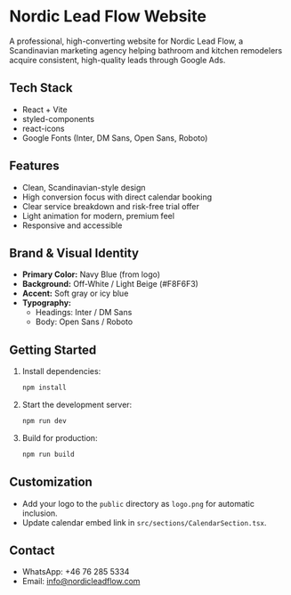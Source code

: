# Nordic Lead Flow Website

A professional, high-converting website for Nordic Lead Flow, a Scandinavian marketing agency helping bathroom and kitchen remodelers acquire consistent, high-quality leads through Google Ads.

## Tech Stack
- React + Vite
- styled-components
- react-icons
- Google Fonts (Inter, DM Sans, Open Sans, Roboto)

## Features
- Clean, Scandinavian-style design
- High conversion focus with direct calendar booking
- Clear service breakdown and risk-free trial offer
- Light animation for modern, premium feel
- Responsive and accessible

## Brand & Visual Identity
- **Primary Color:** Navy Blue (from logo)
- **Background:** Off-White / Light Beige (#F8F6F3)
- **Accent:** Soft gray or icy blue
- **Typography:**
  - Headings: Inter / DM Sans
  - Body: Open Sans / Roboto

## Getting Started

1. Install dependencies:
   ```bash
   npm install
   ```
2. Start the development server:
   ```bash
   npm run dev
   ```
3. Build for production:
   ```bash
   npm run build
   ```

## Customization
- Add your logo to the `public` directory as `logo.png` for automatic inclusion.
- Update calendar embed link in `src/sections/CalendarSection.tsx`.

## Contact
- WhatsApp: +46 76 285 5334
- Email: info@nordicleadflow.com 